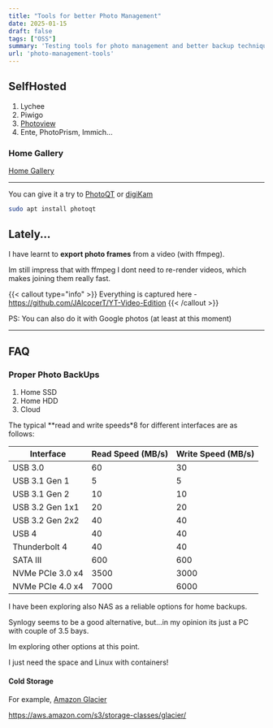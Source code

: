 ```yaml
---
title: "Tools for better Photo Management"
date: 2025-01-15
draft: false
tags: ["OSS"]
summary: 'Testing tools for photo management and better backup techniques.'
url: 'photo-management-tools'
---
```



## SelfHosted


1. Lychee
2. Piwigo
3. [Photoview](https://fossengineer.com/selfhosting-Photoview-docker/)
4. Ente, PhotoPrism, Immich...


### Home Gallery


[Home Gallery](https://noted.lol/home-gallery-a-simple-self-hosted-photo-gallery/)

---


You can give it a try to [PhotoQT](https://photoqt.org/) or [digiKam](https://www.digikam.org/about/)

```sh
sudo apt install photoqt
```


## Lately...

I have learnt to **export photo frames** from a video (with ffmpeg).

Im still impress that with ffmpeg I dont need to re-render videos, which makes joining them really fast.

{{< callout type="info" >}}
Everything is captured here - https://github.com/JAlcocerT/YT-Video-Edition
{{< /callout >}}

PS: You can also do it with Google photos (at least at this moment)

---

## FAQ

### Proper Photo BackUps

1. Home SSD
2. Home HDD
3. Cloud

The typical **read and write speeds*8 for different interfaces are as follows:

| Interface | Read Speed (MB/s) | Write Speed (MB/s) |
|---|---|---|
| USB 3.0 | 60 | 30 |
| USB 3.1 Gen 1 | 5 | 5 |
| USB 3.1 Gen 2 | 10 | 10 |
| USB 3.2 Gen 1x1 | 20 | 20 |
| USB 3.2 Gen 2x2 | 40 | 40 |
| USB 4 | 40 | 40 |
| Thunderbolt 4 | 40 | 40 |
| SATA III | 600 | 600 |
| NVMe PCIe 3.0 x4 | 3500 | 3000 |
| NVMe PCIe 4.0 x4 | 7000 | 6000 |

I have been exploring also NAS as a reliable options for home backups.

Synlogy seems to be a good alternative, but...in my opinion its just a PC with couple of 3.5 bays.

Im exploring other options at this point.

I just need the space and Linux with containers!


#### Cold Storage

For example, [Amazon Glacier](https://www.geeksforgeeks.org/what-is-amazon-glacier/)

https://aws.amazon.com/s3/storage-classes/glacier/